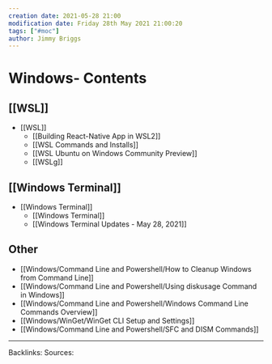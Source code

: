 ```yaml
---
creation date: 2021-05-28 21:00
modification date: Friday 28th May 2021 21:00:20
tags: ["#moc"]
author: Jimmy Briggs
---
```


# Windows- Contents

## [[WSL]]

- [[WSL]]
	- [[Building React-Native App in WSL2]]
	- [[WSL Commands and Installs]]
	- [[WSL Ubuntu on Windows Community Preview]]
	- [[WSLg]]

## [[Windows Terminal]]

- [[Windows Terminal]]
	- [[Windows Terminal]]
	- [[Windows Terminal Updates - May 28, 2021]]


## Other

- [[Windows/Command Line and Powershell/How to Cleanup Windows from Command Line]]
- [[Windows/Command Line and Powershell/Using diskusage Command in Windows]]
- [[Windows/Command Line and Powershell/Windows Command Line Commands Overview]]
- [[Windows/WinGet/WinGet CLI Setup and Settings]]
- [[Windows/Command Line and Powershell/SFC and DISM Commands]]

***
Backlinks:
Sources:


